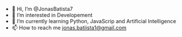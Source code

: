 - 👋 Hi, I’m @JonasBatista7
- 👀 I’m interested in Developement
- 🌱 I’m currently learning Python, JavaScrip and Artificial Intelligence
- 📫 How to reach me jonas.batiista1@gmail.com

<!---
JonasBatista7/JonasBatista7 is a ✨ special ✨ repository because its `README.md` (this file) appears on your GitHub profile.
You can click the Preview link to take a look at your changes.
--->
